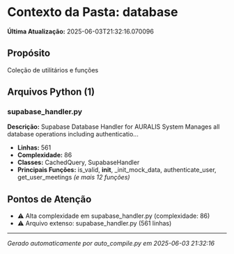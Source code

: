 # Contexto da Pasta: database

**Última Atualização:** 2025-06-03T21:32:16.070096

## Propósito
Coleção de utilitários e funções

## Arquivos Python (1)

### supabase_handler.py
**Descrição:** Supabase Database Handler for AURALIS System
Manages all database operations including authenticatio...

- **Linhas:** 561
- **Complexidade:** 86
- **Classes:** CachedQuery, SupabaseHandler
- **Principais Funções:** is_valid, __init__, _init_mock_data, authenticate_user, get_user_meetings
  *(e mais 12 funções)*

## Pontos de Atenção
- ⚠️ Alta complexidade em supabase_handler.py (complexidade: 86)
- ⚠️ Arquivo extenso: supabase_handler.py (561 linhas)

---
*Gerado automaticamente por auto_compile.py em 2025-06-03 21:32:16*